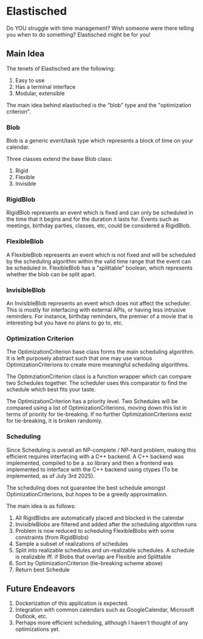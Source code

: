 # Elastisched
Do YOU struggle with time management? Wish someone were there telling you when to do something? Elastisched might be for you!

## Main Idea
The tenets of Elastisched are the following:

1. Easy to use
2. Has a terminal interface
3. Modular, extensible

The main idea behind elastisched is the "blob" type and the "optimization criterion". 

### Blob
Blob is a generic event/task type which represents a block of time on your calendar.

Three classes extend the base Blob class:

1. Rigid
3. Flexible
4. Invisible

### RigidBlob

RigidBlob represents an event which is fixed and can only be scheduled in the time that it begins and for the duration it lasts for. 
Events such as meetings, birthday parties, classes, etc, could be considered a RigidBlob. 

### FlexibleBlob
A FlexibleBlob represents an event which is not fixed and will be scheduled by the scheduling algorithm within the valid time 
range that the event can be scheduled in. FlexibleBlob has a "splittable" boolean, which represents whether the blob 
can be split apart.

### InvisibleBlob 
An InvisibleBlob represents an event which does not affect the scheduler. This is mostly for interfacing with external APIs, 
or having less intrusive reminders. For instance, birthday reminders, the premier of a movie that is interesting but 
you have no plans to go to, etc.

### Optimization Criterion
The OptimizationCriterion base class forms the main scheduling algorithm. It is left purposely abstract such that one may use
various OptimizationCriterions to create more meaningful scheduling algorithms. 

The OptimziationCriterion class is a function wrapper which can compare two Schedules together. The scheduler uses this comparator
to find the schedule which best fits your taste.

The OptimizationCriterion has a priority level. Two Schedules will be compared using a list of OptimizationCriterions, moving
down this list in terms of priority for tie-breaking. If no further OptimizationCriterions exist for tie-breaking, it is broken
randomly.

### Scheduling
Since Scheduling is overall an NP-complete / NP-hard problem, making this efficient requires interfacing with a C++ backend.
A C++ backend was implemented, compiled to be a .so library and then a frontend was implemented to interface with the C++ backend
using ctypes (To be implemented, as of July 3rd 2025). 

The scheduling does not guarantee the best schedule amongst OptimizationCriterions, but hopes to be a greedy approximation.

The main idea is as follows:

1. All RigidBlobs are automatically placed and blocked in the calendar
2. InvisibleBlobs are filtered and added after the scheduling algorithm runs
3. Problem is now reduced to scheduling FlexibleBlobs with some constraints (from RigidBlobs)
4. Sample a subset of realizations of schedules
5. Split into realizable schedules and un-realizable schedules. A schedule is realizable iff. if Blobs that overlap are Flexible and Splittable
6. Sort by OptimizationCriterion (tie-breaking scheme above)
7. Return best Schedule

## Future Endeavors
1. Dockerization of this application is expected.
2. Integration with common calendars such as GoogleCalendar, Microsoft Outlook, etc.
3. Perhaps more efficient scheduling, although I haven't thought of any optimizations yet.
